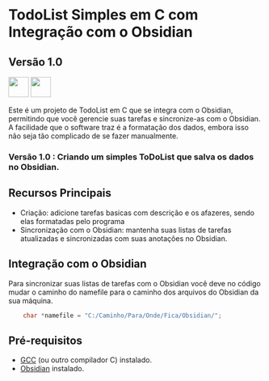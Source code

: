 # TodoList Simples em C com Integração com o Obsidian
## Versão 1.0

<img height="40" src="https://cdn.jsdelivr.net/gh/devicons/devicon/icons/c/c-original.svg" />
<img height="40" src="https://pic4.zhimg.com/v2-958538f359123bde209d3baf7ed2b753_ipico.jpg" />          


Este é um projeto de TodoList em C que se integra com o Obsidian, permitindo que você gerencie suas tarefas e sincronize-as com o Obsidian. A facilidade que o software traz é a formatação dos dados, embora isso não seja tão complicado de se fazer manualmente.

### Versão 1.0 : Criando um simples ToDoList que salva os dados no Obsidian.

## Recursos Principais

- Criação: adicione tarefas basicas com descrição e os afazeres, sendo elas formatadas pelo programa
- Sincronização com o Obsidian: mantenha suas listas de tarefas atualizadas e sincronizadas com suas anotações no Obsidian.

## Integração com o Obsidian

Para sincronizar suas listas de tarefas com o Obsidian você deve no código mudar o caminho do namefile para o caminho dos arquivos do Obsidian da sua máquina.
```C
    char *namefile = "C:/Caminho/Para/Onde/Fica/Obsidian/";
```

## Pré-requisitos

- [GCC](https://gcc.gnu.org/) (ou outro compilador C) instalado.
- [Obsidian](https://obsidian.md/) instalado.

